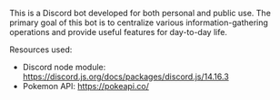 This is a Discord bot developed for both personal and public use. The primary goal of this bot is to centralize various information-gathering operations and provide useful features for day-to-day life.

Resources used:
- Discord node module: https://discord.js.org/docs/packages/discord.js/14.16.3
- Pokemon API: https://pokeapi.co/
